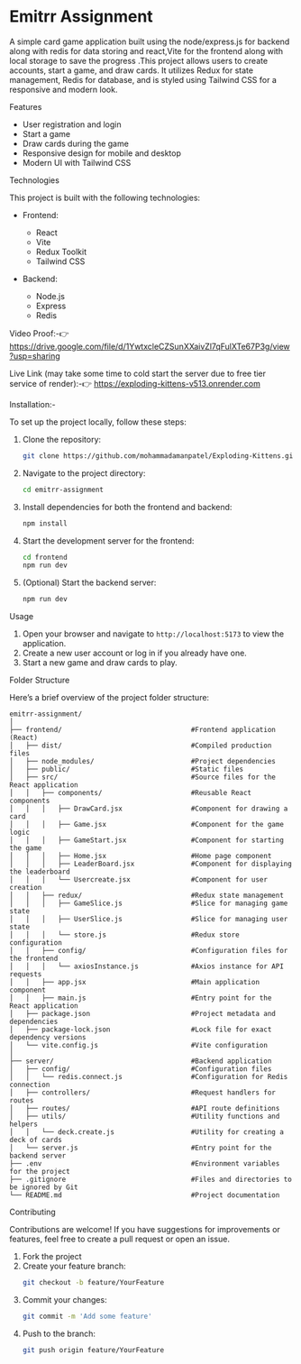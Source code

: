 # Emitrr Assignment

A simple card game application built using the node/express.js for backend along with redis for data storing and react,Vite for the frontend along with local storage to save the progress .This project allows users to create accounts, start a game, and draw cards. It utilizes Redux for state management, Redis for database, and is styled using Tailwind CSS for a responsive and modern look.

Features

- User registration and login
- Start a game
- Draw cards during the game
- Responsive design for mobile and desktop
- Modern UI with Tailwind CSS

Technologies

This project is built with the following technologies:

- Frontend:
  - React
  - Vite
  - Redux Toolkit
  - Tailwind CSS

- Backend:
  - Node.js
  - Express
  - Redis
  
Video Proof:-👉
https://drive.google.com/file/d/1YwtxcleCZSunXXaivZl7qFulXTe67P3g/view?usp=sharing

Live Link (may take some time to cold start the server due to free tier service of render):-👉
https://exploding-kittens-v513.onrender.com

Installation:-

To set up the project locally, follow these steps:

1. Clone the repository:
   ```bash
   git clone https://github.com/mohammadamanpatel/Exploding-Kittens.git
   ```

2. Navigate to the project directory:
   ```bash
   cd emitrr-assignment
   ```

3. Install dependencies for both the frontend and backend:
   ```bash
   npm install
   ```

5. Start the development server for the frontend:
   ```bash
   cd frontend
   npm run dev
   ```

6. (Optional) Start the backend server:
   ```bash
   npm run dev
   ```

Usage

1. Open your browser and navigate to `http://localhost:5173` to view the application.
2. Create a new user account or log in if you already have one.
3. Start a new game and draw cards to play.

Folder Structure

Here’s a brief overview of the project folder structure:

```
emitrr-assignment/
│
├── frontend/                                #Frontend application (React)
│   ├── dist/                                #Compiled production files
│   ├── node_modules/                        #Project dependencies
│   ├── public/                              #Static files
│   ├── src/                                 #Source files for the React application
│   │   ├── components/                      #Reusable React components
│   │   │   ├── DrawCard.jsx                 #Component for drawing a card
│   │   │   ├── Game.jsx                     #Component for the game logic
│   │   │   ├── GameStart.jsx                #Component for starting the game
│   │   │   ├── Home.jsx                     #Home page component
│   │   │   ├── LeaderBoard.jsx              #Component for displaying the leaderboard
│   │   │   └── Usercreate.jsx               #Component for user creation
│   │   ├── redux/                           #Redux state management
│   │   │   ├── GameSlice.js                 #Slice for managing game state
│   │   │   ├── UserSlice.js                 #Slice for managing user state
│   │   │   └── store.js                     #Redux store configuration
│   │   ├── config/                          #Configuration files for the frontend
│   │   │   └── axiosInstance.js             #Axios instance for API requests
│   │   ├── app.jsx                          #Main application component
│   │   ├── main.js                          #Entry point for the React application
│   ├── package.json                         #Project metadata and dependencies
│   ├── package-lock.json                    #Lock file for exact dependency versions
│   └── vite.config.js                       #Vite configuration
│
├── server/                                  #Backend application
│   ├── config/                              #Configuration files
│   │   └── redis.connect.js                 #Configuration for Redis connection
│   ├── controllers/                         #Request handlers for routes
│   ├── routes/                              #API route definitions
│   ├── utils/                               #Utility functions and helpers
│   │   └── deck.create.js                   #Utility for creating a deck of cards
│   └── server.js                            #Entry point for the backend server
├── .env                                     #Environment variables for the project
├── .gitignore                               #Files and directories to be ignored by Git
└── README.md                                #Project documentation
```

Contributing

Contributions are welcome! If you have suggestions for improvements or features, feel free to create a pull request or open an issue.

1. Fork the project
2. Create your feature branch:
   ```bash
   git checkout -b feature/YourFeature
   ```
3. Commit your changes:
   ```bash
   git commit -m 'Add some feature'
   ```
4. Push to the branch:
   ```bash
   git push origin feature/YourFeature
   ```
